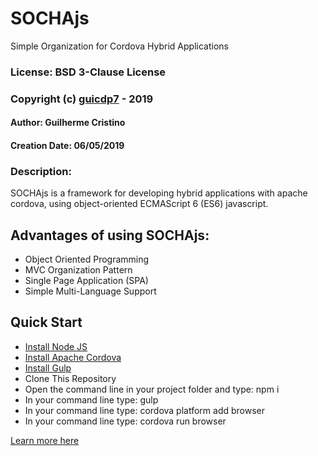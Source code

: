 # SOCHAjs
Simple Organization for Cordova Hybrid Applications

### License: BSD 3-Clause License

### Copyright (c) [guicdp7](https://github.com/guicdp7) - 2019

#### Author: Guilherme Cristino
#### Creation Date: 06/05/2019


### Description:
SOCHAjs is a framework for developing hybrid applications with apache cordova, using object-oriented ECMAScript 6 (ES6) javascript.

## Advantages of using SOCHAjs:
- Object Oriented Programming
- MVC Organization Pattern
- Single Page Application (SPA)
- Simple Multi-Language Support

## Quick Start

- [Install Node JS](https://nodejs.org/en/download/)
- [Install Apache Cordova](https://cordova.apache.org/#getstarted)
- [Install Gulp](https://gulpjs.com/docs/en/getting-started/quick-start)
- Clone This Repository
- Open the command line in your project folder and type: npm i
- In your command line type: gulp
- In your command line type: cordova platform add browser
- In your command line type: cordova run browser


[Learn more here](http://sochajs.esy.es)
